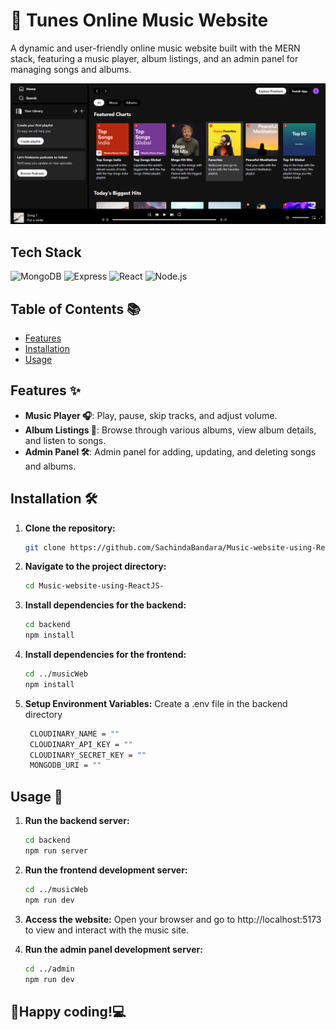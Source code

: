 # 🎵 Tunes Online Music Website 

A dynamic and user-friendly online music website built with the MERN stack, featuring a music player, album listings, and an admin panel for managing songs and albums.

![Image](musicWeb/src/assets/frontend-assets/Tunes.png)

## Tech Stack
![MongoDB](https://img.shields.io/badge/MongoDB-47A248?style=for-the-badge&logo=mongodb&logoColor=white)
![Express](https://img.shields.io/badge/Express-000000?style=for-the-badge&logo=express&logoColor=white)
![React](https://img.shields.io/badge/React-61DAFB?style=for-the-badge&logo=react&logoColor=black)
![Node.js](https://img.shields.io/badge/Node.js-339933?style=for-the-badge&logo=nodedotjs&logoColor=white)

## Table of Contents 📚
- [Features](#features)
- [Installation](#installation)
- [Usage](#usage)

## Features ✨

- **Music Player 🎧**: Play, pause, skip tracks, and adjust volume.
- **Album Listings 📀**: Browse through various albums, view album details, and listen to songs.
- **Admin Panel 🛠️**: Admin panel for adding, updating, and deleting songs and albums.


## Installation 🛠️

1. **Clone the repository:**
   ```bash
   git clone https://github.com/SachindaBandara/Music-website-using-ReactJS-NodeJS-ExpressJS-MongoDB.git

2. **Navigate to the project directory:**
   ```bash
   cd Music-website-using-ReactJS-

3. **Install dependencies for the backend:**
   ```bash
   cd backend
   npm install

4. **Install dependencies for the frontend:**
   ```bash
   cd ../musicWeb
   npm install

5. **Setup Environment Variables:** Create a .env file in the backend directory
   ```bash
    CLOUDINARY_NAME = ""
    CLOUDINARY_API_KEY = ""
    CLOUDINARY_SECRET_KEY = ""
    MONGODB_URI = ""

## Usage 🚀

1. **Run the backend server:**
   ```bash
   cd backend
   npm run server

2. **Run the frontend development server:**
   ```bash
   cd ../musicWeb
   npm run dev
   
3. **Access the website:** Open your browser and go to http://localhost:5173 to view and interact with the music site.

4. **Run the admin panel development server:**
   ```bash
   cd ../admin
   npm run dev

##
## 🤝Happy coding!💻
